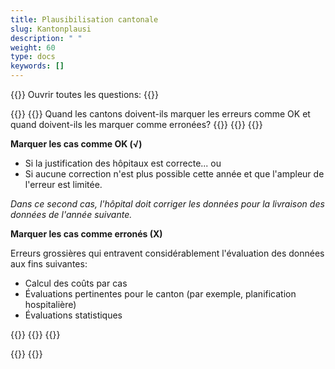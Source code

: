```yaml
---
title: Plausibilisation cantonale
slug: Kantonplausi
description: " "
weight: 60
type: docs
keywords: []
---
```


{{<faqBlock>}}
Ouvrir toutes les questions: {{<collapsibleGroupCommand groupId="Kantonplausi">}}

{{<numberedList>}}
{{<listItem>}}
Quand les cantons doivent-ils marquer les erreurs comme OK et quand doivent-ils les marquer comme erronées?
{{<insertImage image="fehlerhaft_fr.png" class="edge max-w-90">}}
{{<collapsibleBlock groupId="Kantonplausi">}}
{{<markdown>}}

**Marquer les cas comme OK (√)**
- Si la justification des hôpitaux est correcte...
ou
- Si aucune correction n'est plus possible cette année et que l'ampleur de l'erreur est limitée.  

*Dans ce second cas, l'hôpital doit corriger les données pour la livraison des données de l'année suivante.* 
&nbsp;

**Marquer les cas comme erronés (X)**  

Erreurs grossières qui entravent considérablement l'évaluation des données aux fins suivantes:
- Calcul des coûts par cas
- Évaluations pertinentes pour le canton (par exemple, planification hospitalière)
- Évaluations statistiques   

{{</markdown>}}
{{</collapsibleBlock>}}
{{</listItem>}}

{{</numberedList>}}
{{</faqBlock>}}
